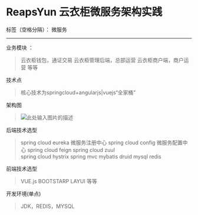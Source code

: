 # ReapsYun 云衣柜微服务架构实践

标签（空格分隔）： 微服务

---
业务模块 ：

> 云衣柜钱包，通证交易
> 云衣柜管理后端，总部运营
> 云衣柜商户端，商户运营
> 等等

技术点

> 核心技术为springcloud+angularjs|vuejs“全家桶”

架构图
> ![此处输入图片的描述][1]


  [1]: https://tangoguo.oss-cn-shanghai.aliyuncs.com/openresources/tamguo/ReapsYun.png


后端技术选型
> spring cloud eureka  微服务注册中心
> spring cloud config  微服务配置中心
> spring cloud feign 
> spring cloud zuul   
> spring cloud hystrix 
> spring mvc
> mybatis
> druid
> mysql
> redis

前端技术选型
> VUE.js BOOTSTARP LAYUI 等等

开发环境(单点)
> JDK，REDIS，MYSQL
